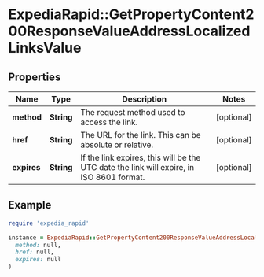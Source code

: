 # ExpediaRapid::GetPropertyContent200ResponseValueAddressLocalizedLinksValue

## Properties

| Name | Type | Description | Notes |
| ---- | ---- | ----------- | ----- |
| **method** | **String** | The request method used to access the link. | [optional] |
| **href** | **String** | The URL for the link. This can be absolute or relative. | [optional] |
| **expires** | **String** | If the link expires, this will be the UTC date the link will expire, in ISO 8601 format. | [optional] |

## Example

```ruby
require 'expedia_rapid'

instance = ExpediaRapid::GetPropertyContent200ResponseValueAddressLocalizedLinksValue.new(
  method: null,
  href: null,
  expires: null
)
```

